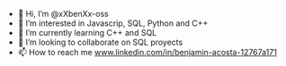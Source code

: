 - 👋 Hi, I’m @xXbenXx-oss
- 👀 I’m interested in Javascrip, SQL, Python and C++
- 🌱 I’m currently learning C++ and SQL 
- 💞️ I’m looking to collaborate on SQL proyects 
- 📫 How to reach me www.linkedin.com/in/benjamin-acosta-12767a171

<!---
xXbenXx-oss/xXbenXx-oss is a ✨ special ✨ repository because its `README.md` (this file) appears on your GitHub profile.
You can click the Preview link to take a look at your changes.
--->
